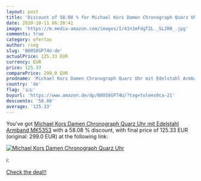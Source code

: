 ```yaml
---
layout: post
title: 'Discount of 58.08 % for Michael Kors Damen Chronograph Quarz Uhr'
date: 2020-10-11 06:20:41
image: 'https://m.media-amazon.com/images/I/41n3eFdgTZL._SL200_.jpg'
comments: true
category: ofertas
author: ring
slug: 'B0058GP74U-de'
actualPrice: 125.33 EUR
currency: EUR
price: 125.33
comparePrice: 299.0 EUR
prodname: 'Michael Kors Damen Chronograph Quarz Uhr mit Edelstahl Armband MK5353'
country: 'de'
flag: '🇩🇪'
buyurl: 'https://www.amazon.de/dp/B0058GP74U/?tag=tolees0ca-21'
descuento: '58.08'
average: '125.33'
---
```


You've got [Michael Kors Damen Chronograph Quarz Uhr mit Edelstahl Armband MK5353](https://www.amazon.de/dp/B0058GP74U/?tag=tolees0ca-21) with a  58.08 % discount, with final price of 125.33 EUR (original: 299.0 EUR) at the following link:

[![Michael Kors Damen Chronograph Quarz Uhr](https://m.media-amazon.com/images/I/41n3eFdgTZL._SL200_.jpg)](https://www.amazon.de/dp/B0058GP74U/?tag=tolees0ca-21)

ℹ️:


[Check the deal!!](https://www.amazon.de/dp/B0058GP74U/?tag=tolees0ca-21)
